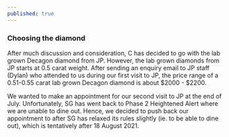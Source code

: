 ```yaml
---
published: true
---
```

### Choosing the diamond

After much discussion and consideration, C has decided to go with the lab grown Decagon diamond from JP. However, the lab grown diamonds from JP starts at 0.5 carat weight. After sending an enquiry email to JP staff (Dylan) who attended to us during our first visit to JP, the price range of a 0.51-0.55 carat lab grown Decagon diamond is about $2000 - $2200.

We wanted to make an appointment for our second visit to JP at the end of July. Unfortunately, SG has went back to Phase 2 Heightened Alert where we are unable to dine out. Hence, we decided to push back our appointment to after SG has relaxed its rules slightly (ie. to be able to dine out), which is tentatively after 18 August 2021.
